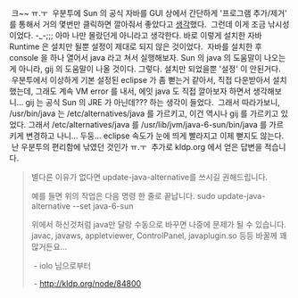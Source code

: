  크~~ ㅠ.ㅜ
 우분투에 Sun 의 공식 자바를 GUI 상에서 간단하게 '프로그램 추가/제거' 를 통해서 거의 몇번만 클릭하면 깔아줘서 좋았다고 [생각](http://www.wimy.com/tt/57)했다.
 그런데 이게 조금 낚시성이었다. -\_-;;; 아마 나만 몰랐던게 아니라고 생각한다. 바로 이렇게 설치한 자바 Runtime 은 설치만 될뿐 설정이 제대로 되지 않은 것이었다.
 자바를 설치한 후 console 을 하나 열어서 java 라고 쳐서 실행해보자. Sun 의 java 의 도움말이 나오는게 아니라, gij 의 도움말이 나올 것이다. 그렇다. 설치만 되었을뿐 '설정' 이 안된거다.
 우분투에서 이상하게 기본 설정된 eclipse 가 좀 뻗는거 같아서, 직접 다운받아서 설치했는데, 그래도 계속 VM error 를 내서, 에잇 java 도 직접 깔아보자 하면서 생각해보니... gij 는 공식 Sun 의 JRE 가 아닌데??? 하는 생각이 들었다.
 그래서 따라가보니, /usr/bin/java 는 /etc/alternatives/java 를 가르키고, 이건 역시나 gij 를 가르키고 있었다. 그래서 /etc/alternatives/java 를 /usr/lib/jvm/java-6-sun/bin/java 를 가르키게 변경하고 나니... 두둥... eclipse 속도가 눈에 띄게 빨라지고 이제 뻗지도 않는다.
 난 우분투의 편리함에 낚였던 것인가 ㅠ.ㅜ
 추가로 kldp.org 에서 얻은 답변을 적습니다.

> 별다른 이유가 없다면 update-java-alternative를 쓰시길 권해드립니다.
>
> 예를 들면 위의 작업은 다음 명령 한 줄로 끝납니다.
> sudo update-java-alternative --set java-6-sun
>
> 위에서 하신것처럼 java만 달랑 수동으로 바꾸면 나중에 문제가 될 수 있습니다. javac, javaws, appletviewer, ControlPanel, javaplugin.so 등등 바꿀께 꽤 많거든요...
>
>  - iolo 님으로부터
>
>  - http://kldp.org/node/84800


